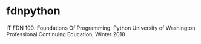 # fdnpython
IT FDN 100: Foundations Of Programming: Python
University of Washington Professional Continuing Education, Winter 2018
